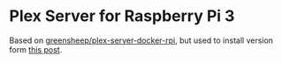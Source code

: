 # Plex Server for Raspberry Pi 3

Based on [greensheep/plex-server-docker-rpi](https://github.com/greensheep/plex-server-docker-rpi), but used to install version form [this post](https://www.element14.com/community/community/raspberry-pi/raspberrypi_projects/blog/2016/03/11/a-more-powerful-plex-media-server-using-raspberry-pi-3). 